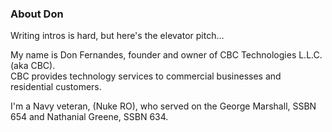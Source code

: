 ### About Don ###

Writing intros is hard, but here's the elevator pitch...  

My name is Don Fernandes, founder and owner of CBC Technologies L.L.C. (aka CBC).  
CBC provides technology services to commercial businesses and residential customers.  

I'm a Navy veteran, (Nuke RO), who served on the George Marshall, SSBN 654 and Nathanial Greene, SSBN 634.  




